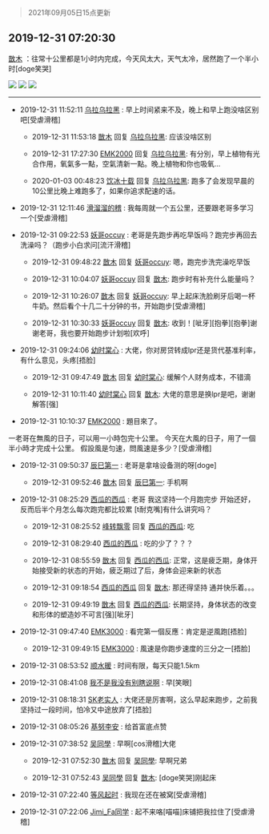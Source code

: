 > 2021年09月05日15点更新
<link rel="stylesheet" href="https://cdn.jsdelivr.net/gh/taotie6/sampleJSON@main/css/photo_show.css">


 ## 2019-12-31 07:20:30 

 [㪚木](https://www.coolapk.com/feed/15644906?shareKey=OWVjZTI1ZjhmMzE0NjEzMTc1MWE~) ：往常十公里都是1小时内完成，今天风太大，天气太冷，居然跑了一个半小时[doge笑哭] 

<div class="album">
<img class="img-item" src="http://image.coolapk.com/feed/2019/1231/07/1081091_6bc651df_8028_285@720x504.jpeg" />
<img class="img-item" src="http://image.coolapk.com/feed/2019/1231/07/1081091_3ab29d9d_8028_2852@720x836.jpeg" />
<img class="img-item" src="http://image.coolapk.com/feed/2019/1231/07/1081091_1a9a0db4_8028_2854@720x660.jpeg" />
</div>

 ------- 

- 2019-12-31 11:52:11 [乌拉乌拉黑](uid=1734561) : 早上时间紧来不及，晚上和早上跑没啥区别吧[受虐滑稽] 

    - 2019-12-31 11:53:18 [㪚木](uid=1081091) 回复 [乌拉乌拉黑](uid=1734561): 应该没啥区别 

    - 2019-12-31 17:27:30 [EMK2000](uid=381916) 回复 [乌拉乌拉黑](uid=1734561): 有分別，早上植物有光合作用，氧氣多一點，空氣清新一點。晚上植物和你也吸氧… 

    - 2020-01-03 00:48:23 [饮冰十载](uid=2141282) 回复 [乌拉乌拉黑](uid=1734561): 跑多了会发现早晨的10公里比晚上难跑多了，如果你追求配速的话。 

- 2019-12-31 12:11:46 [滑溜溜的稽](uid=1117667) : 我每周就一个五公里，还要跟老哥多学习一个[受虐滑稽] 

- 2019-12-31 09:22:53 [妖哥occuy](uid=1388591) : 老哥是先跑步再吃早饭吗？跑完步再回去洗澡吗？（跑步小白求问[流汗滑稽] 

    - 2019-12-31 09:48:22 [㪚木](uid=1081091) 回复 [妖哥occuy](uid=1388591): 嗯，跑完步洗完澡吃早饭 

    - 2019-12-31 10:04:07 [妖哥occuy](uid=1388591) 回复 [㪚木](uid=1081091): 跑步时有补充什么能量吗？ 

    - 2019-12-31 10:26:07 [㪚木](uid=1081091) 回复 [妖哥occuy](uid=1388591): 早上起床洗脸刷牙后喝一杯牛奶。然后看个十几二十分钟的书，开始跑步[受虐滑稽] 

    - 2019-12-31 10:30:33 [妖哥occuy](uid=1388591) 回复 [㪚木](uid=1081091): 收到！[呲牙][抱拳][抱拳]谢谢老哥，我也要开始跑步计划啦[欢呼] 

- 2019-12-31 09:24:06 [幼时棠心](uid=1017379) : 大佬，你对房贷转成lpr还是货代基准利率，有什么意见，头疼[捂脸] 

    - 2019-12-31 09:47:49 [㪚木](uid=1081091) 回复 [幼时棠心](uid=1017379): 缓解个人财务成本，不错滴 

    - 2019-12-31 10:11:40 [幼时棠心](uid=1017379) 回复 [㪚木](uid=1081091): 大佬的意思是换lpr是吧，谢谢解答[强] 

- 2019-12-31 10:10:37 [EMK2000](uid=381916) : 題目來了。

一老哥在無風的日子，可以用一小時包完十公里。
今天在大風的日子，用了一個半小時才完成十公里。
假設風是匀速，問風速是多少？[受虐滑稽] 

- 2019-12-31 09:50:37 [辰巳第一](uid=2015674) : 老哥是拿啥设备测的呀[doge] 

    - 2019-12-31 09:52:46 [㪚木](uid=1081091) 回复 [辰巳第一](uid=2015674): 手机啊 

- 2019-12-31 08:25:29 [西瓜的西瓜](uid=874231) : 老哥  我这坚持一个月跑完步   开始还好，反而后半个月怎么每次跑完都比较累   [t耐克嘴]有什么讲究吗？ 

    - 2019-12-31 08:25:52 [峰转飘零](uid=900024) 回复 [西瓜的西瓜](uid=874231): 吃 

    - 2019-12-31 08:29:40 [西瓜的西瓜](uid=874231) : 吃的少了？？？ 

    - 2019-12-31 08:55:59 [㪚木](uid=1081091) 回复 [西瓜的西瓜](uid=874231): 正常，这是疲乏期，身体开始接受新的状态的开始，疲乏期过了后，身体会迎来新的状态 

    - 2019-12-31 09:18:54 [西瓜的西瓜](uid=874231) 回复 [㪚木](uid=1081091): 那还得坚持   通并快乐着。。。 

    - 2019-12-31 09:49:19 [㪚木](uid=1081091) 回复 [西瓜的西瓜](uid=874231): 长期坚持，身体状态的改变和形体的塑造妙不可言[强][呲牙] 

- 2019-12-31 09:47:40 [EMK3000](uid=2836495) : 看完第一個反應：肯定是逆風跑[捂脸] 

    - 2019-12-31 09:49:15 [EMK3000](uid=2836495) : 風速是你跑步速度的三分之一[捂脸] 

- 2019-12-31 08:53:52 [顺水暖](uid=2030768) : 时间有限，每天只能1.5km 

- 2019-12-31 08:41:08 [我不是我没有别瞎说啊](uid=2231912) : 早[笑眼] 

- 2019-12-31 08:18:31 [SK老实人](uid=1811312) : 大佬还是厉害啊，这么早起来跑步，之前我坚持过一段时间，怕冷又中途放弃了[捂脸] 

- 2019-12-31 08:05:26 [基努李安](uid=2093978) : 给首富底点赞 

- 2019-12-31 07:38:52 [吴同學](uid=1320218) : 早啊[cos滑稽]大佬 

    - 2019-12-31 07:52:30 [㪚木](uid=1081091) 回复 [吴同學](uid=1320218): 早啊兄弟 

    - 2019-12-31 07:52:43 [吴同學](uid=1320218) 回复 [㪚木](uid=1081091): [doge笑哭]刚起床 

- 2019-12-31 07:22:40 [等风起时](uid=1768751) : 我现在还在被窝[受虐滑稽] 

- 2019-12-31 07:22:06 [Jimi_Fa同学](uid=658442) : 起不来咯[喵喵]床铺把我拉住了[受虐滑稽] 

